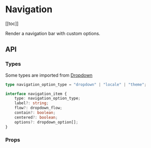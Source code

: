 # Navigation

[[toc]]

Render a navigation bar with custom options.

## API

### Types

Some types are imported from [Dropdown](/components/dropdown.html#types)

```ts
type navigation_option_type = "dropdown" | "locale" | "theme";

interface navigation_item {
	type: navigation_option_type;
	label?: string;
	flow?: dropdown_flow;
	contain?: boolean;
	centered?: boolean;
	options?: dropdown_option[];
}
```

### Props
